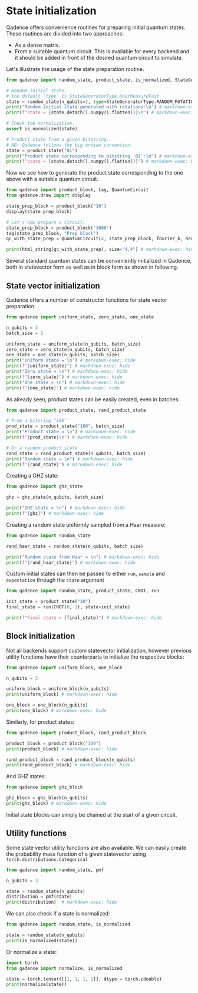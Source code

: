 # State initialization

Qadence offers convenience routines for preparing initial quantum states.
These routines are divided into two approaches:

- As a dense matrix.
- From a suitable quantum circuit. This is available for every backend and it should be added
in front of the desired quantum circuit to simulate.

Let's illustrate the usage of the state preparation routine.

```python exec="on" source="material-block" result="json" session="seralize"
from qadence import random_state, product_state, is_normalized, StateGeneratorType

# Random initial state.
# the default `type` is StateGeneratorType.HaarMeasureFast
state = random_state(n_qubits=2, type=StateGeneratorType.RANDOM_ROTATIONS)
print("Random initial state generated with rotations:\n") # markdown-exec: hide
print(f"state = {state.detach().numpy().flatten()}\n") # markdown-exec: hide

# Check the normalization.
assert is_normalized(state)

# Product state from a given bitstring.
# NB: Qadence follows the big endian convention.
state = product_state("01")
print("Product state corresponding to bitstring '01':\n") # markdown-exec: hide
print(f"state = {state.detach().numpy().flatten()}") # markdown-exec: hide
```

Now we see how to generate the product state corresponding to the one above with
a suitable quantum circuit.

```python  exec="on" source="material-block" html="1"
from qadence import product_block, tag, QuantumCircuit
from qadence.draw import display

state_prep_block = product_block("10")
display(state_prep_block)

# Let's now prepare a circuit.
state_prep_block = product_block("1000")
tag(state_prep_block, "Prep block")
qc_with_state_prep = QuantumCircuit(4, state_prep_block, fourier_b, hea_b)

print(html_string(qc_with_state_prep), size="4,4") # markdown-exec: hide
```
Several standard quantum states can be conveniently initialized in Qadence, both in statevector form as well as in block form as shown in following.

## State vector initialization

Qadence offers a number of constructor functions for state vector preparation.

```python exec="on" source="material-block" result="json" session="states"
from qadence import uniform_state, zero_state, one_state

n_qubits = 3
batch_size = 2

uniform_state = uniform_state(n_qubits, batch_size)
zero_state = zero_state(n_qubits, batch_size)
one_state = one_state(n_qubits, batch_size)
print("Uniform state = \n") # markdown-exec: hide
print(f"{uniform_state}") # markdown-exec: hide
print("Zero state = \n") # markdown-exec: hide
print(f"{zero_state}") # markdown-exec: hide
print("One state = \n") # markdown-exec: hide
print(f"{one_state}") # markdown-exec: hide
```

As already seen, product states can be easily created, even in batches:

```python exec="on" source="material-block" result="json" session="states"
from qadence import product_state, rand_product_state

# From a bitsring "100"
prod_state = product_state("100", batch_size)
print("Product state = \n") # markdown-exec: hide
print(f"{prod_state}\n") # markdown-exec: hide

# Or a random product state
rand_state = rand_product_state(n_qubits, batch_size)
print("Random state = \n") # markdown-exec: hide
print(f"{rand_state}") # markdown-exec: hide
```

Creating a GHZ state:

```python exec="on" source="material-block" result="json" session="states"
from qadence import ghz_state

ghz = ghz_state(n_qubits, batch_size)

print("GHZ state = \n") # markdown-exec: hide
print(f"{ghz}") # markdown-exec: hide
```

Creating a random state uniformly sampled from a Haar measure:

```python exec="on" source="material-block" result="json" session="states"
from qadence import random_state

rand_haar_state = random_state(n_qubits, batch_size)

print("Random state from Haar = \n") # markdown-exec: hide
print(f"{rand_haar_state}") # markdown-exec: hide
```

Custom initial states can then be passed to either `run`, `sample` and `expectation` through the `state` argument

```python exec="on" source="material-block" result="json" session="states"
from qadence import random_state, product_state, CNOT, run

init_state = product_state("10")
final_state = run(CNOT(0, 1), state=init_state)

print(f"Final state = {final_state}") # markdown-exec: hide
```

## Block initialization

Not all backends support custom statevector initialization, however previous utility functions have their counterparts to initialize the respective blocks:

```python exec="on" source="material-block" result="json" session="states"
from qadence import uniform_block, one_block

n_qubits = 3

uniform_block = uniform_block(n_qubits)
print(uniform_block) # markdown-exec: hide

one_block = one_block(n_qubits)
print(one_block) # markdown-exec: hide
```

Similarly, for product states:

```python exec="on" source="material-block" result="json" session="states"
from qadence import product_block, rand_product_block

product_block = product_block("100")
print(product_block) # markdown-exec: hide

rand_product_block = rand_product_block(n_qubits)
print(rand_product_block) # markdown-exec: hide
```

And GHZ states:

```python exec="on" source="material-block" result="json" session="states"
from qadence import ghz_block

ghz_block = ghz_block(n_qubits)
print(ghz_block) # markdown-exec: hide
```

Initial state blocks can simply be chained at the start of a given circuit.

## Utility functions

Some state vector utility functions are also available. We can easily create the probability mass function of a given statevector using `torch.distributions.Categorical`

```python exec="on" source="material-block" result="json" session="states"
from qadence import random_state, pmf

n_qubits = 3

state = random_state(n_qubits)
distribution = pmf(state)
print(distribution)  # markdown-exec: hide
```

We can also check if a state is normalized:

```python exec="on" source="material-block" result="json" session="states"
from qadence import random_state, is_normalized

state = random_state(n_qubits)
print(is_normalized(state))
```

Or normalize a state:

```python exec="on" source="material-block" result="json" session="states"
import torch
from qadence import normalize, is_normalized

state = torch.tensor([[1, 1, 1, 1]], dtype = torch.cdouble)
print(normalize(state))
```
